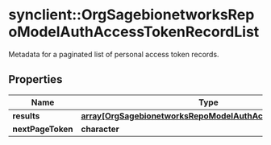 # synclient::OrgSagebionetworksRepoModelAuthAccessTokenRecordList

Metadata for a paginated list of personal access token records.

## Properties
Name | Type | Description | Notes
------------ | ------------- | ------------- | -------------
**results** | [**array[OrgSagebionetworksRepoModelAuthAccessTokenRecord]**](org.sagebionetworks.repo.model.auth.AccessTokenRecord.md) |  | [optional] 
**nextPageToken** | **character** |  | [optional] 


